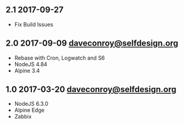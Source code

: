 ## 2.1 2017-09-27 <dave at tiredofit dot ca>

* Fix Build Issues 

## 2.0 2017-09-09 <daveconroy@selfdesign.org>

* Rebase with Cron, Logwatch and S6
* NodeJS 4.84
* Alpine 3.4

## 1.0 2017-03-20 <daveconroy@selfdesign.org>

* NodeJS 6.3.0
* Alpine Edge
* Zabbix



